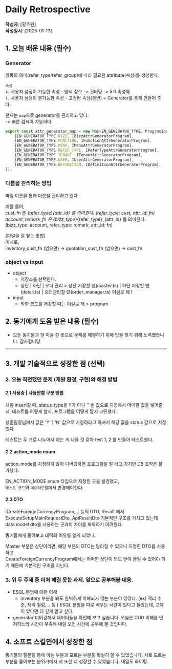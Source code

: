 # Daily Retrospective  
**작성자**: [황주원]  
**작성일시**: [2025-01-13]  

## 1. 오늘 배운 내용 (필수)  
### Generator
항목의 의미(refer_type/refer_group)에 따라 필요한 attribute(속성)를 생성한다.

``속성`` <br />
ㄴ 사용자 설정이 가능한 속성 - 양식 정보 -> 컨버팅 -> 5.0 속성화 <br />
ㄴ 사용자 설정이 불가능한 속성 - 고정된 속성(불변) = Generator를 통해 만들어 준다.

현재는 ``map``으로 generator를 관리하고 있다. <br />
-> 빠른 검색이 가능하다.

```typescript
export const attr_generator_map = new Map<EN_GENERATOR_TYPE, ProgramIdentifier>([
	[EN_GENERATOR_TYPE.BIZZ, IBizzAttrGeneratorProgram],
	[EN_GENERATOR_TYPE.FUNCTION, IFunctionAttrGeneratorProgram],
	[EN_GENERATOR_TYPE.MENU, IMenuAttrGeneratorProgram],
	[EN_GENERATOR_TYPE.REFER_TYPE, IReferTypeAttrGeneratorProgram],
	[EN_GENERATOR_TYPE.TENANT, ITenantAttrGeneratorProgram],
	[EN_GENERATOR_TYPE.USER, IUserAttrGeneratorProgram],
	[EN_GENERATOR_TYPE.DEFINITION, IDefinitionAttrGeneratorProgram],
]);
```

### 다름을 관리하는 방법
파일 이름을 통해 다름을 관리하고 있다.

예를 들어, <br />
cust_fn 은 {refer_type}_{attr_id} 를 의미한다. (refer_type: cust, attr_id: fn) <br />
account_remark_fn 은 {bizz_type}_{refer_type}_{attr_id} 를 의미한다. (bizz_type: account, refer_type: remark, attr_id: fn) 

[파일을 잘 찾는 방법] <br />
예시로, <br /> 
inventory_cust_fn (없으면) -> quotation_cust_fn (없으면) -> cust_fn

### object vs input
- object 
	- 저장소를 선택한다.
	- 상단 | 하단 | 오더 관리 > 상단 저장할 땐(master.ts) | 하단 저장할 땐(detail.ts) | 오더관리할 떈(order_manager.ts) 이걸로 해 ! 
- input
	- 외화 코드를 저장할 때는 이걸로 해 > program 


## 2. 동기에게 도움 받은 내용 (필수)
- 모든 동기들과 한 마음 한 뜻으로 문제를 해결하기 위해 답을 찾기 위해 노력했습니다. 감사합니당 

---

## 3. 개발 기술적으로 성장한 점 (선택)

### 2. 오늘 직면했던 문제 (개발 환경, 구현)와 해결 방법
#### 2.1 사용중 | 사용안함 구분 방법
처음 insert할 때, status_type을 Y가 아닌 '' 빈 값으로 지정해서 어떠한 값을 넣어줄 지, 테스트를 어떻게 할지, 프로그램을 어떻게 짤지 고민했다.

성준팀장님께서 값은 'Y' | 'N' 값으로 지정하라고 하셔서 해당 값을 status 값으로 지정했다.

테스트는 두 개로 나누어서 하는 게 나을 것 같아 test 1, 2 를 만들어 테스트했다.

#### 2.2 action_mode enum

action_mode를 지정하지 않아 디버깅하면 프로그램을 잘 타고 가지만 DB 조작은 불가했다.

EN_ACTION_MODE enum 타입으로 지정된 곳을 발견했고, <br />
``테스트 코드``와 ``데이터모델``에서 변경해야한다.

#### 2.3 DTO 
ICreateForeignCurrencyProgram, .. 등의 DTO, Result 에서 ExecuteSetupMainRequestDto, ApiResultDto 기본적인 구조를 가지고 있는데 data model dto를 사용하는 곳과의 차이를 파악하기 어려웠다.

동기들에게 물어보고 대략의 이유를 알게 되었다.

Master 부분은 상단이라면, 해당 부분의 DTO는 달라질 수 있으니 지정한 DTO를 사용하고 <br />
CreateForeignCurrencyProgram에서는 어떠한 상단이 와도 받아 들일 수 있어야 하기 때문에 기본적인 구조를 지닌다.

### 3. 위 두 주제 중 미처 해결 못한 과제. 앞으로 공부해볼 내용.
- ESQL 문법에 대한 이해
	- inventory 부분을 봐도 완벽하게 이해되지 않는 부분이 있었다. (ex) 격리 수준, 제외 컬럼, .. 등 ) ESQL 문법을 따로 배우는 시간이 있다고 들었는데, 교육이 있다면 더 깊게 알고 싶다.
- generator 디버깅해서 데이터들을 확인해 보고 싶습니다. 오늘은 CUD 이해를 먼저하느라 시간이 부족해 내일 오전 시간에 공부해 볼 것입니다. 

## 4. 소프트 스킬면에서 성장한 점 
동기들의 질문을 통해 아는 부분과 모르는 부분을 확실히 알 수 있었습니다. 서로 모르는 부분을 물어보는 분위기에서 저 또한 더 성장할 수 있었습니다. 내일도 화이팅. 
